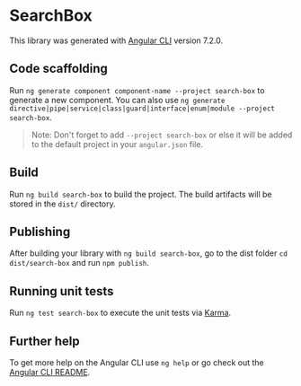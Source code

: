# SearchBox

This library was generated with [Angular CLI](https://github.com/angular/angular-cli) version 7.2.0.

## Code scaffolding

Run `ng generate component component-name --project search-box` to generate a new component. You can also use `ng generate directive|pipe|service|class|guard|interface|enum|module --project search-box`.
> Note: Don't forget to add `--project search-box` or else it will be added to the default project in your `angular.json` file. 

## Build

Run `ng build search-box` to build the project. The build artifacts will be stored in the `dist/` directory.

## Publishing

After building your library with `ng build search-box`, go to the dist folder `cd dist/search-box` and run `npm publish`.

## Running unit tests

Run `ng test search-box` to execute the unit tests via [Karma](https://karma-runner.github.io).

## Further help

To get more help on the Angular CLI use `ng help` or go check out the [Angular CLI README](https://github.com/angular/angular-cli/blob/master/README.md).
